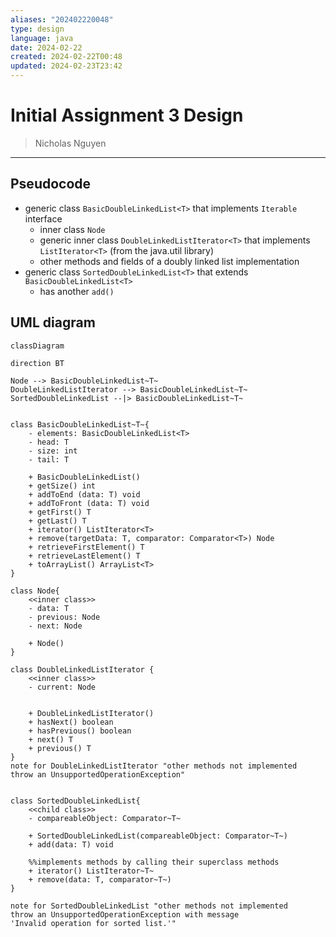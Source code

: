 ```yaml
---
aliases: "202402220048"
type: design
language: java
date: 2024-02-22
created: 2024-02-22T00:48
updated: 2024-02-23T23:42
---
```

# Initial Assignment 3 Design
> Nicholas Nguyen
___

## Pseudocode
- generic class `BasicDoubleLinkedList<T>` that implements `Iterable` interface
	- inner class `Node`
	- generic inner class `DoubleLinkedListIterator<T>` that implements `ListIterator<T>` (from the java.util library)
	- other methods and fields of a doubly linked list implementation
- generic class `SortedDoubleLinkedList<T>` that extends `BasicDoubleLinkedList<T>`
	- has another `add()` 


## UML diagram
```mermaid
classDiagram

direction BT

Node --> BasicDoubleLinkedList~T~
DoubleLinkedListIterator --> BasicDoubleLinkedList~T~
SortedDoubleLinkedList --|> BasicDoubleLinkedList~T~


class BasicDoubleLinkedList~T~{
    - elements: BasicDoubleLinkedList<T>
	- head: T
	- size: int
	- tail: T

	+ BasicDoubleLinkedList()
	+ getSize() int
	+ addToEnd (data: T) void
	+ addToFront (data: T) void
	+ getFirst() T
	+ getLast() T
	+ iterator() ListIterator<T>
	+ remove(targetData: T, comparator: Comparator<T>) Node
	+ retrieveFirstElement() T
	+ retrieveLastElement() T
	+ toArrayList() ArrayList<T>
}

class Node{
	<<inner class>>
	- data: T  
	- previous: Node  
	- next: Node
	
	+ Node()
}

class DoubleLinkedListIterator {
	<<inner class>>
	- current: Node


	+ DoubleLinkedListIterator()
	+ hasNext() boolean
	+ hasPrevious() boolean
	+ next() T
	+ previous() T
}
note for DoubleLinkedListIterator "other methods not implemented 
throw an UnsupportedOperationException"


class SortedDoubleLinkedList{
	<<child class>>
	- compareableObject: Comparator~T~

	+ SortedDoubleLinkedList(compareableObject: Comparator~T~)
	+ add(data: T) void
	
	%%implements methods by calling their superclass methods
	+ iterator() ListIterator~T~
	+ remove(data: T, comparator~T~)
}

note for SortedDoubleLinkedList "other methods not implemented 
throw an UnsupportedOperationException with message
'Invalid operation for sorted list.'"
```